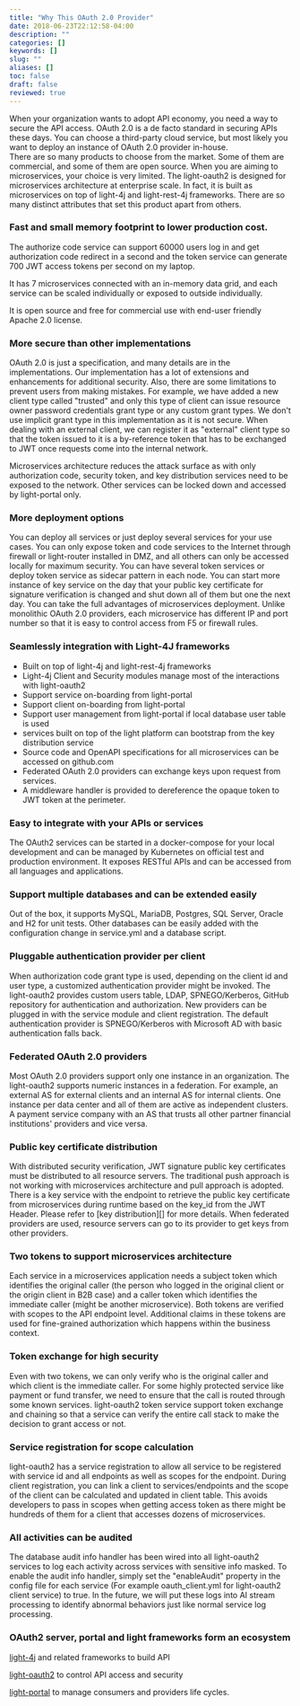 ```yaml
---
title: "Why This OAuth 2.0 Provider"
date: 2018-06-23T22:12:58-04:00
description: ""
categories: []
keywords: []
slug: ""
aliases: []
toc: false
draft: false
reviewed: true
---
```


When your organization wants to adopt API economy, you need a way to secure the API access. OAuth 2.0 is a de facto standard in securing APIs these days. You can choose a third-party cloud service, but most likely you want to deploy an instance of OAuth 2.0 provider in-house.  
There are so many products to choose from the market. Some of them are commercial, and some of them are open source. When you are aiming to microservices, your choice is very limited. The light-oauth2 is designed for microservices architecture at enterprise scale. In fact, it is built as microservices on top of light-4j and light-rest-4j frameworks. There are so many distinct attributes that set this product apart from others. 


### Fast and small memory footprint to lower production cost.

The authorize code service can support 60000 users log in and get authorization code redirect in a second and the token service can generate 700 JWT access tokens per second on my laptop. 

It has 7 microservices connected with an in-memory data grid, and each service can be scaled individually or exposed to outside individually. 

It is open source and free for commercial use with end-user friendly Apache 2.0 license. 

### More secure than other implementations

OAuth 2.0 is just a specification, and many details are in the implementations. Our implementation has a lot of extensions and enhancements for additional security. Also, there are some limitations to prevent users from making mistakes. For example, we have added a new client type called "trusted" and only this type of client can issue resource owner password credentials grant type or any custom grant types. We don't use implicit grant type in this implementation as it is not secure. When dealing with an external client, we can register it as "external" client type so that the token issued to it is a by-reference token that has to be exchanged to JWT once requests come into the internal network.

Microservices architecture reduces the attack surface as with only authorization code, security token, and key distribution services need to be exposed to the network. Other services can be locked down and accessed by light-portal only. 

### More deployment options

You can deploy all services or just deploy several services for your use cases. You can only expose token and code services to the Internet through firewall or light-router installed in DMZ, and all others can only be accessed locally for maximum security. You can have several token services or deploy token service as sidecar pattern in each node. You can start more instance of key service on the day that your public key certificate for signature verification is changed and shut down all of them but one the next day. You can take the full advantages of microservices deployment.  Unlike monolithic OAuth 2.0 providers, each microservice has different IP and port number so that it is easy to control access from F5 or firewall rules. 

### Seamlessly integration with Light-4J frameworks

* Built on top of light-4j and light-rest-4j frameworks
* Light-4j Client and Security modules manage most of the interactions with light-oauth2
* Support service on-boarding from light-portal
* Support client on-boarding from light-portal
* Support user management from light-portal if local database user table is used
* services built on top of the light platform can bootstrap from the key distribution service 
* Source code and OpenAPI specifications for all microservices can be accessed on github.com
* Federated OAuth 2.0 providers can exchange keys upon request from services. 
* A middleware handler is provided to dereference the opaque token to JWT token at the perimeter. 

### Easy to integrate with your APIs or services

The OAuth2 services can be started in a docker-compose for your local development and can be managed by Kubernetes on official test and production environment. It exposes RESTful APIs and can be accessed from all languages and applications.  

### Support multiple databases and can be extended easily

Out of the box, it supports MySQL, MariaDB, Postgres, SQL Server, Oracle and H2 for unit tests. Other databases can be easily added with the configuration change in service.yml and a database script.

### Pluggable authentication provider per client

When authorization code grant type is used, depending on the client id and user type, a customized authentication provider might be invoked. The light-oauth2 provides custom users table, LDAP, SPNEGO/Kerberos, GitHub repository for authentication and authorization. New providers can be plugged in with the service module and client registration. The default authentication provider is SPNEGO/Kerberos with Microsoft AD with basic authentication falls back.

### Federated OAuth 2.0 providers

Most OAuth 2.0 providers support only one instance in an organization. The light-oauth2 supports numeric instances in a federation. For example, an external AS for external clients and an internal AS for internal clients. One instance per data center and all of them are active as independent clusters. A payment service company with an AS that trusts all other partner financial institutions' providers and vice versa. 

### Public key certificate distribution

With distributed security verification, JWT signature public key certificates must be distributed to all resource servers. The traditional push approach is not working with microservices architecture and pull approach is adopted. There is a key service with the endpoint to retrieve the public key certificate from microservices during runtime based on the key_id from the JWT Header. Please refer to [key distribution][] for more details. When federated providers are used, resource servers can go to its provider to get keys from other providers. 

### Two tokens to support microservices architecture

Each service in a microservices application needs a subject token which identifies the original caller (the person who logged in the original client or the origin client in B2B case) and a caller token which identifies the immediate caller (might be another microservice). Both tokens are verified with scopes to the API endpoint level. Additional claims in these tokens are used for fine-grained authorization which happens within the business context. 

### Token exchange for high security

Even with two tokens, we can only verify who is the original caller and which client is the immediate caller. For some highly protected service like payment or fund transfer, we need to ensure that the call is routed through some known services. light-oauth2 token service support token exchange and chaining so that a service can verify the entire call stack to make the decision to grant access or not. 

### Service registration for scope calculation

light-oauth2 has a service registration to allow all service to be registered with service id and all endpoints as well as scopes for the endpoint. During client registration, you can link a client to services/endpoints and the scope of the client can be calculated and updated in client table. This avoids developers to pass in scopes when getting access token as there might be hundreds of them for a client that accesses dozens of microservices. 

### All activities can be audited 

The database audit info handler has been wired into all light-oauth2 services to log each activity across services with sensitive info masked. To enable the audit info handler, simply set the "enableAudit" property in the config file for each service (For example oauth_client.yml for light-oauth2 client service) to true. In the future, we will put these logs into AI stream processing to identify abnormal behaviors just like normal service log processing.  

### OAuth2 server, portal and light frameworks form an ecosystem

[light-4j][] and related frameworks to build API

[light-oauth2][] to control API access and security

[light-portal][] to manage consumers and providers life cycles. 

[light-4j]: /style/
[light-oauth2]: /service/oauth/
[light-portal]: /service/portal/


